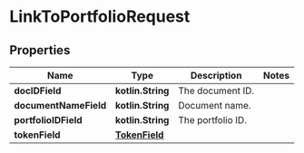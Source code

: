
# LinkToPortfolioRequest

## Properties
Name | Type | Description | Notes
------------ | ------------- | ------------- | -------------
**docIDField** | **kotlin.String** | The document ID. | 
**documentNameField** | **kotlin.String** | Document name. | 
**portfolioIDField** | **kotlin.String** | The portfolio ID. | 
**tokenField** | [**TokenField**](TokenField.md) |  | 



